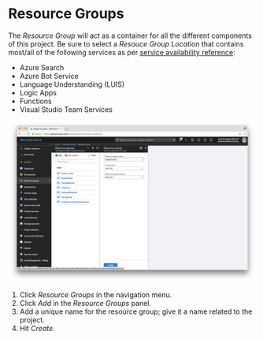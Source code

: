 # Resource Groups

The _Resource Group_ will act as a container for all the different components of this project. Be sure to select a _Resouce Group Location_ that contains most/all of the following services as per [service availability reference](https://azure.microsoft.com/en-us/global-infrastructure/services/):
* Azure Search
* Azure Bot Service
* Language Understanding (LUIS)
* Logic Apps
* Functions
* Visual Studio Team Services


![Instructions](images/1.png)
1. Click _Resource Groups_ in the navigation menu.
1. Click _Add_ in the _Resource Groups_ panel.
1. Add a unique name for the resource group; give it a name related to the project.
1. Hit _Create_.
